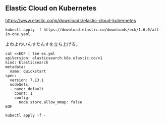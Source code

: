 ## Elastic Cloud on Kubernetes

https://www.elastic.co/jp/downloads/elastic-cloud-kubernetes

```
kubectl apply -f https://download.elastic.co/downloads/eck/1.6.0/all-in-one.yaml
```

よわよわいんすたんすを立ち上げる。

```
cat <<EOF | tee es.yml
apiVersion: elasticsearch.k8s.elastic.co/v1
kind: Elasticsearch
metadata:
  name: quickstart
spec:
  version: 7.13.1
  nodeSets:
  - name: default
    count: 1
    config:
      node.store.allow_mmap: false
EOF

kubectl apply -f -
```
